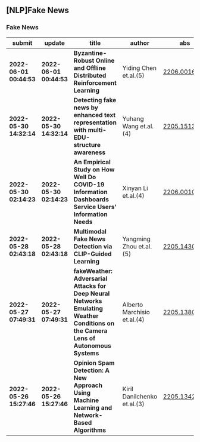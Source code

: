 ## [NLP]Fake News 

### Fake News

| submit | update | title | author | abs | PDF | code | cates | journal |
|---|---|---|---|---|---|---|---|---|
|**2022-06-01 00:44:53**|**2022-06-01 00:44:53**|**Byzantine-Robust Online and Offline Distributed Reinforcement Learning**|Yiding Chen et.al.(5)|[2206.00165v1](http://arxiv.org/abs/2206.00165v1)|[gotoRead](http://arxiv.org/pdf/2206.00165v1)|null|cs.LG, cs.DC, stat.ML|null|
|**2022-05-30 14:32:14**|**2022-05-30 14:32:14**|**Detecting fake news by enhanced text representation with   multi-EDU-structure awareness**|Yuhang Wang et.al.(4)|[2205.15139v1](http://arxiv.org/abs/2205.15139v1)|[gotoRead](http://arxiv.org/pdf/2205.15139v1)|null|cs.CL, cs.AI|null|
|**2022-05-30 02:14:23**|**2022-05-30 02:14:23**|**An Empirical Study on How Well Do COVID-19 Information Dashboards   Service Users' Information Needs**|Xinyan Li et.al.(4)|[2206.00103v1](http://arxiv.org/abs/2206.00103v1)|[gotoRead](http://arxiv.org/pdf/2206.00103v1)|null|cs.HC, cs.SE|IEEE Transactions on Services Computing (2021)|
|**2022-05-28 02:43:18**|**2022-05-28 02:43:18**|**Multimodal Fake News Detection via CLIP-Guided Learning**|Yangming Zhou et.al.(5)|[2205.14304v1](http://arxiv.org/abs/2205.14304v1)|[gotoRead](http://arxiv.org/pdf/2205.14304v1)|null|cs.CV|null|
|**2022-05-27 07:49:31**|**2022-05-27 07:49:31**|**fakeWeather: Adversarial Attacks for Deep Neural Networks Emulating   Weather Conditions on the Camera Lens of Autonomous Systems**|Alberto Marchisio et.al.(4)|[2205.13807v1](http://arxiv.org/abs/2205.13807v1)|[gotoRead](http://arxiv.org/pdf/2205.13807v1)|null|cs.LG, cs.CR|null|
|**2022-05-26 15:27:46**|**2022-05-26 15:27:46**|**Opinion Spam Detection: A New Approach Using Machine Learning and   Network-Based Algorithms**|Kiril Danilchenko et.al.(3)|[2205.13422v1](http://arxiv.org/abs/2205.13422v1)|[gotoRead](http://arxiv.org/pdf/2205.13422v1)|null|cs.LG, cs.AI|null|
